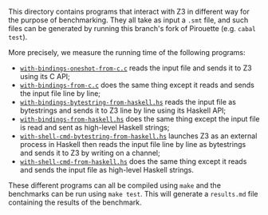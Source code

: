 This directory contains programs that interact with Z3 in different way for the purpose of benchmarking. They all take as input a `.smt` file, and such files can be generated by running this branch's fork of Pirouette (e.g. `cabal test`).

More precisely, we measure the running time of the following programs:
- [`with-bindings-oneshot-from-c.c`](https://github.com/tweag/pirouette/blob/ccd6c75631329cf8e9760b5daee45d405c1a64df/stamps/with-bindings-oneshot-from-c.c) reads the input file and sends it to Z3 using its C API;
- [`with-bindings-from-c.c`](https://github.com/tweag/pirouette/blob/ccd6c75631329cf8e9760b5daee45d405c1a64df/stamps/with-bindings-from-c.c) does the same thing except it reads and sends the input file line by line;
- [`with-bindings-bytestring-from-haskell.hs`](https://github.com/tweag/pirouette/blob/ccd6c75631329cf8e9760b5daee45d405c1a64df/stamps/with-bindings-bytestring-from-haskell.hs) reads the input file as bytestrings and sends it to Z3 line by line using its Haskell API;
- [`with-bindings-from-haskell.hs`](https://github.com/tweag/pirouette/blob/ccd6c75631329cf8e9760b5daee45d405c1a64df/stamps/with-bindings-from-haskell.hs) does the same thing except the input file is read and sent as high-level Haskell strings;
- [`with-shell-cmd-bytestring-from-haskell.hs`](https://github.com/tweag/pirouette/blob/ccd6c75631329cf8e9760b5daee45d405c1a64df/stamps/with-shell-cmd-bytestring-from-haskell.hs) launches Z3 as an external process in Haskell then reads the input file line by line as bytestrings and sends it to Z3 by writing on a channel;
- [`with-shell-cmd-from-haskell.hs`](https://github.com/tweag/pirouette/blob/ccd6c75631329cf8e9760b5daee45d405c1a64df/stamps/with-shell-cmd-from-haskell.hs) does the same thing except it reads and sends the input file as high-level Haskell strings.

These different programs can all be compiled using `make` and the benchmarks can be run using `make test`. This will generate a `results.md` file containing the results of the benchmark.

